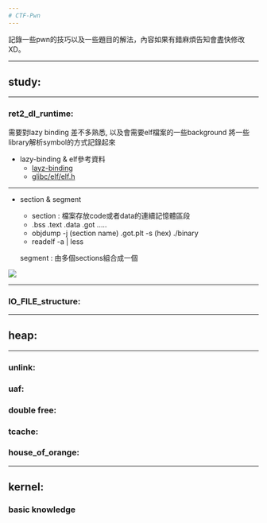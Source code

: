 ```yaml
---
# CTF-Pwn 
--- 
```

記錄一些pwn的技巧以及一些題目的解法，內容如果有錯麻煩告知會盡快修改XD。

---

## study:
---
### ret2_dl_runtime:

需要對lazy binding 差不多熟悉, 以及會需要elf檔案的一些background
將一些library解析symbol的方式記錄起來


* lazy-binding & elf參考資料
  * [layz-binding](http://wthung2.blogspot.com/2010/03/elf-lazy-binding.html)
  * [glibc/elf/elf.h](https://code.woboq.org/userspace/glibc/elf/elf.h.html)

---
* section & segment
  *   section : 檔案存放code或者data的連續記憶體區段
  *    .bss .text .data .got .....
  *    objdump -j (section name) .got.plt -s (hex) ./binary
  *    readelf -a | less 
  
  segment : 由多個sections組合成一個

![](https://i.imgur.com/PdPn1PU.png)


---
### IO_FILE_structure:
---
## heap:
---
### unlink:

### uaf:

### double free:

### tcache:

### house_of_orange:

---
## kernel:

### basic knowledge

